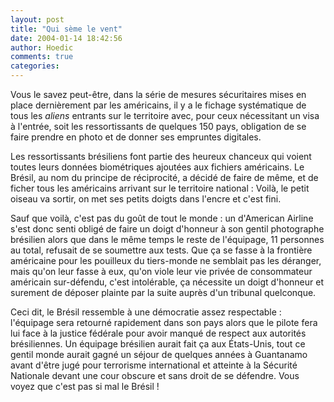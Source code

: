 ```yaml
---
layout: post
title: "Qui sème le vent"
date: 2004-01-14 18:42:56
author: Hoedic
comments: true
categories: 
---
```



Vous le savez peut-être, dans la série de mesures sécuritaires mises en place dernièrement par les américains, il y a le fichage systématique de tous les *aliens* entrants sur le territoire avec, pour ceux nécessitant un visa à l'entrée, soit les ressortissants de quelques 150 pays, obligation de se faire prendre en photo et de donner ses empruntes digitales.

Les ressortissants brésiliens font partie des heureux chanceux qui voient toutes leurs données biométriques ajoutées aux fichiers américains. Le Brésil, au nom du principe de réciprocité, a décidé de faire de même, et de ficher tous les américains arrivant sur le territoire national : Voilà, le petit oiseau va sortir, on met ses petits doigts dans l'encre et c'est fini.

Sauf que voilà, c'est pas du goût de tout le monde : un  d'American Airline s'est donc senti obligé de faire un doigt d'honneur à son gentil photographe brésilien alors que dans le même temps le reste de l'équipage, 11 personnes au total, refusait de se soumettre aux tests. Que ça se fasse à la frontière américaine pour les pouilleux du tiers-monde ne semblait pas les déranger, mais qu'on leur fasse à eux, qu'on viole leur vie privée de consommateur américain sur-défendu, c'est intolérable, ça nécessite un doigt d'honneur et surement de déposer plainte par la suite auprès d'un tribunal quelconque.

Ceci dit, le Brésil ressemble à une démocratie assez respectable : l'équipage sera retourné rapidement dans son pays alors que le pilote fera lui face à la justice fédérale pour avoir manqué de respect aux autorités brésiliennes. Un équipage brésilien aurait fait ça aux États-Unis, tout ce gentil monde aurait gagné un séjour de quelques années à Guantanamo avant d'être jugé pour terrorisme international et atteinte à la Sécurité Nationale devant une cour obscure et sans droit de se défendre. Vous voyez que c'est pas si mal le Brésil !